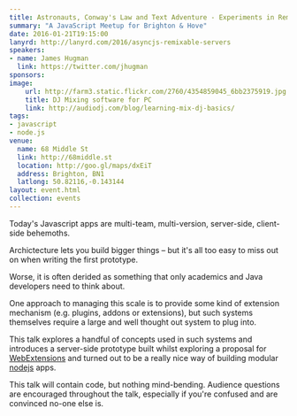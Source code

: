 ```yaml
---
title: Astronauts, Conway's Law and Text Adventure - Experiments in Remixable Servers
summary: "A JavaScript Meetup for Brighton & Hove"
date: 2016-01-21T19:15:00
lanyrd: http://lanyrd.com/2016/asyncjs-remixable-servers
speakers:
- name: James Hugman
  link: https://twitter.com/jhugman
sponsors:
image:
    url: http://farm3.static.flickr.com/2760/4354859045_6bb2375919.jpg
    title: DJ Mixing software for PC
    link: http://audiodj.com/blog/learning-mix-dj-basics/
tags:
- javascript
- node.js
venue:
  name: 68 Middle St
  link: http://68middle.st
  location: http://goo.gl/maps/dxEiT
  address: Brighton, BN1
  latlong: 50.82116,-0.143144
layout: event.html
collection: events
---
```


Today's Javascript apps are multi-team, multi-version, server-side, client-side behemoths.

Archictecture lets you build bigger things – but it's all too easy to miss out on when writing the first prototype.

Worse, it is often derided as something that only academics and Java developers need to think about.

One approach to managing this scale is to provide some kind of extension mechanism (e.g. plugins, addons or extensions), but such systems themselves require a large and well thought out system to plug into.

This talk explores a handful of concepts used in such systems and introduces a server-side prototype built whilst exploring a proposal for [WebExtensions][1] and turned out to be a really nice way of building modular [nodejs][2] apps.

This talk will contain code, but nothing mind-bending. Audience questions are encouraged throughout the talk, especially if you're confused and are convinced no-one else is.

[1]: https://developer.mozilla.org/en-US/Add-ons/WebExtensions
[2]: https://nodejs.org
